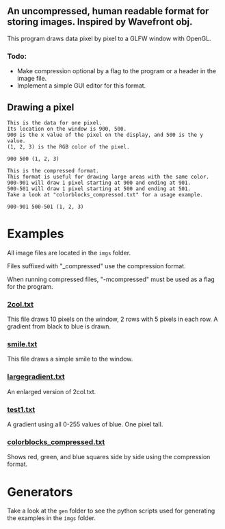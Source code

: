 ## An uncompressed, human readable format for storing images. Inspired by Wavefront obj.

This program draws data pixel by pixel to a GLFW window with OpenGL.

### Todo:
 - Make compression optional by a flag to the program or a header in the image file.
 - Implement a simple GUI editor for this format.

## Drawing a pixel

```
This is the data for one pixel. 
Its location on the window is 900, 500.
900 is the x value of the pixel on the display, and 500 is the y value. 
(1, 2, 3) is the RGB color of the pixel.

900 500 (1, 2, 3)

This is the compressed format.
This format is useful for drawing large areas with the same color.
900-901 will draw 1 pixel starting at 900 and ending at 901.
500-501 will draw 1 pixel starting at 500 and ending at 501.
Take a look at "colorblocks_compressed.txt" for a usage example.

900-901 500-501 (1, 2, 3)
```

# Examples

All image files are located in the `imgs` folder. 

Files suffixed with "_compressed" use the compression format.

When running compressed files, "-mcompressed" must be used as a flag for the program.

### **[2col.txt](https://github.com/vstigial/Simple-Image-Format/blob/main/imgs/2col.txt)**
This file draws 10 pixels on the window, 2 rows with 5 pixels in each row. A gradient from black to blue is drawn.

### **[smile.txt](https://github.com/vstigial/Simple-Image-Format/blob/main/imgs/smile.txt)**
This file draws a simple smile to the window.

### **[largegradient.txt](https://github.com/vstigial/Simple-Image-Format/blob/main/imgs/largegradient.txt)**
An enlarged version of 2col.txt.

### **[test1.txt](https://github.com/vstigial/Simple-Image-Format/blob/main/imgs/test1.txt)**
A gradient using all 0-255 values of blue. One pixel tall.

### **[colorblocks_compressed.txt](https://github.com/vstigial/Simple-Image-Format/blob/main/imgs/colorblocks_compressed.txt)**
Shows red, green, and blue squares side by side using the compression format.

# Generators
Take a look at the `gen` folder to see the python scripts used for generating the examples in the `imgs` folder.
